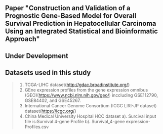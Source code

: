 ## **Paper "Construction and Validation of a Prognostic Gene-Based Model for Overall Survival Prediction in Hepatocellular Carcinoma Using an Integrated Statistical and Bioinformatic Approach"**


## **Under Development**

## **Datasets used in this study**
> 1) TCGA-LIHC dataset(http://gdac.broadinstitute.org/)
> 2) GEne expression profiles from the gene expression omnibus (GEO)(https://www.ncbi.nlm.nih.gov/geo/) inccluding GSE112790, GSE84402, and GSE45267.
> 3) International Cancer Genome Consortium (ICGC LIRI-JP dataset) dataset(https://icgc.org/)
> 4) China Medical University Hospital HCC dataset
 > a). Surcival input file is:Survival 4-gene Profile
 > b). Survival_4-gene expression-Profiles.csv


